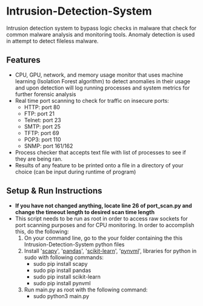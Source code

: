 # Intrusion-Detection-System
Intrusion detection system to bypass logic checks in malware that check for common malware analysis and monitoring tools.  Anomaly detection is used in attempt to detect fileless malware.

## Features
- CPU, GPU, network, and memory usage monitor that uses machine learning (Isolation Forest algorithm) to detect anomalies in their usage and upon detection will log running processes and 
system metrics for further forensic analysis
- Real time port scanning to check for traffic on insecure ports:
  - HTTP: port 80
  - FTP: port 21
  - Telnet: port 23
  - SMTP: port 25
  - TFTP: port 69
  - POP3: port 110
  - SNMP: port 161/162
- Process checker that accepts text file with list of processes to see if they are being ran.
- Results of any feature to be printed onto a file in a directory of your choice (can be input during runtime of program)

## Setup & Run Instructions
- **If you have not changed anything, locate line 26 of port_scan.py and change the timeout length to desired scan time length**
- This script needs to be run as root in order to access raw sockets for port scanning purposes and for CPU monitoring.  In order to accomplish this, do the following:
  1) On your command line, go to the your folder containing the this Intrusion-Detection-System python files
  2) Install '[scapy](https://github.com/secdev/scapy)', '[pandas](https://github.com/pandas-dev/pandas)', '[scikit-learn](https://github.com/scikit-learn/scikit-learn)', '[pynvml](https://github.com/gpuopenanalytics/pynvml)',
libraries for python in sudo with following commands:
     - sudo pip install scapy
     - sudo pip install pandas
     - sudo pip install scikit-learn
     - sudo pip install pynvml
  3) Run main.py as root with the following command:
     - sudo python3 main.py
